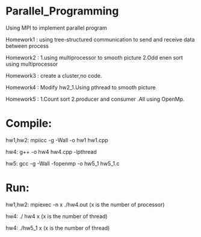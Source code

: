 # Parallel_Programming

Using MPI to implement parallel program

Homework1 :  using tree-structured communication to send and receive data between process

Homework2 :  1.using multiprocessor to smooth picture 2.Odd enen sort using multiprocessor

Homework3 :  create a cluster,no code.

Homework4 :  Modify hw2_1.Using pthread to smooth picture

Homework5 : 1.Count sort 2.producer and consumer .All using OpenMp.

# Compile:
hw1,hw2: mpiicc  -g  -Wall  -o  hw1  hw1.cpp

hw4:     g++ -o hw4 hw4.cpp -lpthread

hw5:     gcc -g -Wall -fopenmp -o hw5_1 hw5_1.c


# Run:
hw1,hw2: mpiexec -n x ./hw4.out		(x is the number of processor)

hw4: 	   ./ hw4 x		(x is the number of thread)

hw4:     ./hw5_1 x (x is the number of thread)


